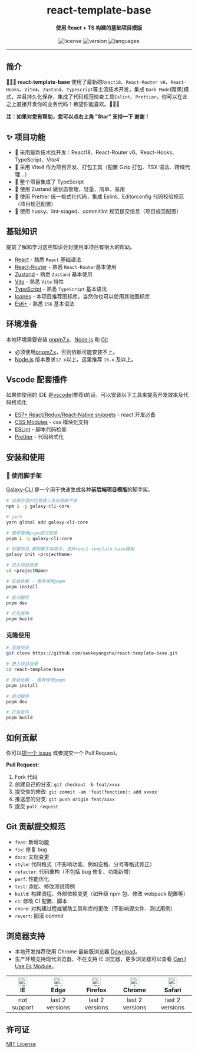 <h1 align="center">
  react-template-base
</h1>
<h4 align="center">使用 React + TS 构建的基础项目模版</h4>

<p align="center">
  <img src="https://img.shields.io/github/license/sankeyangshu/react-template-base" alt="license" />
  <img src="https://img.shields.io/github/package-json/v/sankeyangshu/react-template-base" alt="version" />
  <img src="https://img.shields.io/github/languages/top/sankeyangshu/react-template-base" alt="languages" />
</p>

---

## 简介

🚀🚀🚀 **react-template-base** 使用了最新的`React18`、`React-Router v6`、`React-Hooks`、`Vite4`、`Zustand`、`Typescript`等主流技术开发，集成 `Dark Mode`(暗黑)模式，并且持久化保存，集成了代码规范检查工具`Eslint`、`Prettier`。你可以在此之上直接开发你的业务代码！希望你能喜欢。👋👋👋

**注：如果对您有帮助，您可以点右上角 "Star" 支持一下 谢谢！**

## ✨ 项目功能

- 🚀 采用最新技术找开发：React18、React-Router v6、React-Hooks、TypeScript、Vite4
- 🚀 采用 Vite4 作为项目开发、打包工具（配置 Gzip 打包、TSX 语法、跨域代理…）
- 🚀 整个项目集成了 TypeScript
- 🚀 使用 Zustand 做状态管理，轻量、简单、易用
- 🚀 使用 Prettier 统一格式化代码，集成 Eslint、Editorconfig 代码校验规范（项目规范配置）
- 🚀 使用 husky、lint-staged、commitlint 规范提交信息（项目规范配置）

## 基础知识

提前了解和学习这些知识会对使用本项目有很大的帮助。

- [React](https://react.dev/) - 熟悉 `React` 基础语法
- [React-Router](https://reactrouter.com/en/main) - 熟悉 `React-Router`基本使用
- [Zustand](https://docs.pmnd.rs/zustand/getting-started/introduction) - 熟悉 `Zustand` 基本使用
- [Vite](https://cn.vitejs.dev/) - 熟悉 `Vite` 特性
- [TypeScript](https://www.typescriptlang.org/) - 熟悉 `TypeScript` 基本语法
- [Icones](https://icones.js.org/) - 本项目推荐图标库，当然你也可以使用其他图标库
- [Es6+](http://es6.ruanyifeng.com/) - 熟悉 `ES6` 基本语法

## 环境准备

本地环境需要安装 [pnpm7.x](https://www.pnpm.cn/)、[Node.js](http://nodejs.org/) 和 [Git](https://git-scm.com/)

- 必须使用[pnpm7.x](https://www.pnpm.cn/)，否则依赖可能安装不上。
- [Node.js](http://nodejs.org/) 版本要求`12.x`以上，这里推荐 `16.x` 及以上。

## Vscode 配套插件

如果你使用的 IDE 是[vscode](https://code.visualstudio.com/)(推荐)的话，可以安装以下工具来提高开发效率及代码格式化

- [ES7+ React/Redux/React-Native snippets](https://marketplace.visualstudio.com/items?itemName=dsznajder.es7-react-js-snippets) - react 开发必备
- [CSS Modules](https://marketplace.visualstudio.com/items?itemName=clinyong.vscode-css-modules) - css 模块化支持
- [ESLint](https://marketplace.visualstudio.com/items?itemName=dbaeumer.vscode-eslint) - 脚本代码检查
- [Prettier](https://marketplace.visualstudio.com/items?itemName=esbenp.prettier-vscode) - 代码格式化

## 安装和使用

### 🚀 使用脚手架

[Galaxy-CLI](https://github.com/sankeyangshu/galaxy-cli) 是一个用于快速生成各种**前后端项目模版**的脚手架。

```bash
# 选择合适的包管理工具安装脚手架
npm i -g galaxy-cli-core

# yarn
yarn global add galaxy-cli-core

# 推荐使用pnpm进行安装
pnpm i -g galaxy-cli-core

# 创建项目,按照脚手架提示，选择react-template-base模板
galaxy init <projectName>

# 进入项目目录
cd <projectName>

# 安装依赖 - 推荐使用pnpm
pnpm install

# 启动服务
pnpm dev

# 打包发布
pnpm build
```

### 克隆使用

```bash
# 克隆项目
git clone https://github.com/sankeyangshu/react-template-base.git

# 进入项目目录
cd react-template-base

# 安装依赖 - 推荐使用pnpm
pnpm install

# 启动服务
pnpm dev

# 打包发布
pnpm build
```

## 如何贡献

你可以[提一个 issue](https://github.com/sankeyangshu/react-template-base/issues) 或者提交一个 Pull Request。

**Pull Request:**

1. Fork 代码
2. 创建自己的分支: `git checkout -b feat/xxxx`
3. 提交你的修改: `git commit -am 'feat(function): add xxxxx'`
4. 推送您的分支: `git push origin feat/xxxx`
5. 提交 `pull request`

## Git 贡献提交规范

- `feat`: 新增功能
- `fix`: 修复 bug
- `docs`: 文档变更
- `style`: 代码格式（不影响功能，例如空格、分号等格式修正）
- `refactor`: 代码重构（不包括 bug 修复、功能新增）
- `perf`: 性能优化
- `test`: 添加、修改测试用例
- `build`: 构建流程、外部依赖变更（如升级 npm 包、修改 webpack 配置等）
- `ci`: 修改 CI 配置、脚本
- `chore`: 对构建过程或辅助工具和库的更改（不影响源文件、测试用例）
- `revert`: 回滚 commit

## 浏览器支持

- 本地开发推荐使用 Chrome 最新版浏览器 [Download](https://www.google.com/intl/zh-CN/chrome/)。
- 生产环境支持现代浏览器，不在支持 IE 浏览器，更多浏览器可以查看 [Can I Use Es Module](https://caniuse.com/?search=ESModule)。

| [<img src="https://i.imgtg.com/2023/04/11/8z7ot.png" alt=" IE" width="24px" height="24px" />](http://godban.github.io/browsers-support-badges/)</br>IE | [<img src="https://raw.githubusercontent.com/alrra/browser-logos/master/src/edge/edge_48x48.png" alt=" Edge" width="24px" height="24px" />](http://godban.github.io/browsers-support-badges/)</br>Edge | [<img src="https://raw.githubusercontent.com/alrra/browser-logos/master/src/firefox/firefox_48x48.png" alt="Firefox" width="24px" height="24px" />](http://godban.github.io/browsers-support-badges/)</br>Firefox | [<img src="https://raw.githubusercontent.com/alrra/browser-logos/master/src/chrome/chrome_48x48.png" alt="Chrome" width="24px" height="24px" />](http://godban.github.io/browsers-support-badges/)</br>Chrome | [<img src="https://raw.githubusercontent.com/alrra/browser-logos/master/src/safari/safari_48x48.png" alt="Safari" width="24px" height="24px" />](http://godban.github.io/browsers-support-badges/)</br>Safari |
| :----------------------------------------------------------------------------------------------------------------------------------------------------: | :----------------------------------------------------------------------------------------------------------------------------------------------------------------------------------------------------: | :---------------------------------------------------------------------------------------------------------------------------------------------------------------------------------------------------------------: | :-----------------------------------------------------------------------------------------------------------------------------------------------------------------------------------------------------------: | :-----------------------------------------------------------------------------------------------------------------------------------------------------------------------------------------------------------: |
|                                                                      not support                                                                       |                                                                                            last 2 versions                                                                                             |                                                                                                  last 2 versions                                                                                                  |                                                                                                last 2 versions                                                                                                |                                                                                                last 2 versions                                                                                                |

## 许可证

[MIT License](https://github.com/sankeyangshu/react-template-base/blob/master/LICENSE)
